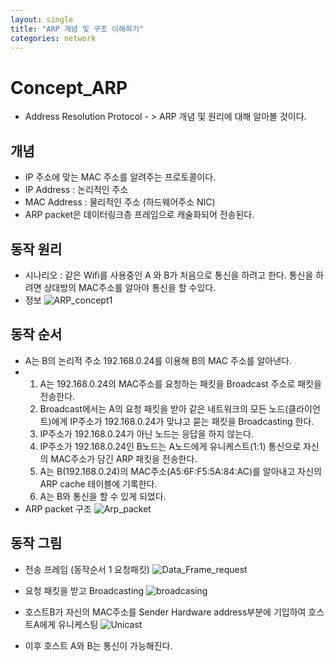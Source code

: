 ```yaml
---
layout: single
title: "ARP 개념 및 구조 이해하기"
categories: network
---
```


# Concept_ARP
- Address Resolution Protocol - > ARP 개념 및 원리에 대해 알아볼 것이다.

## 개념
- IP 주소에 맞는 MAC 주소를 알려주는 프로토콜이다.
- IP Address : 논리적인 주소
- MAC Address : 물리적인 주소 (하드웨어주소 NIC)
- ARP packet은 데이터링크층 프레임으로 캐술화되어 전송된다.

## 동작 원리
- 시나리오 : 같은 Wifi를 사용중인 A 와 B가 처음으로 통신을 하려고 한다. 통신을 하려면 상대방의 MAC주소를 알아야 통신을 할 수있다.
- 정보
![ARP_concept1](https://github.com/hanmin0512/Concept_ARP/assets/37041208/94ae808f-6720-441e-903a-cd43e57a36ca)
## 동작 순서
- A는 B의 논리적 주소 192.168.0.24를 이용해 B의 MAC 주소를 알아낸다.
- 1. A는 192.168.0.24의 MAC주소를 요청하는 패킷을 Broadcast 주소로 패킷을 전송한다.
  2. Broadcast에서는 A의 요청 패킷을 받아 같은 네트워크의 모든 노드(클라이언트)에게 IP주소가 192.168.0.24가 맞냐고 묻는 패킷을 Broadcasting 한다.
  3. IP주소가 192.168.0.24가 아닌 노드는 응답을 하지 않는다.
  4. IP주소가 192.168.0.24인 B노드는 A노드에게 유니케스트(1:1) 통신으로 자신의 MAC주소가 담긴 ARP 패킷을 전송한다.
  5. A는 B(192.168.0.24)의 MAC주소(A5:6F:F5:5A:84:AC)를 알아내고 자신의 ARP cache 테이블에 기록한다.
  6. A는 B와 통신을 할 수 있게 되었다.
- ARP packet 구조
  ![Arp_packet](https://github.com/hanmin0512/Concept_ARP/assets/37041208/ae825101-f2a7-4f19-9b42-0e6959506303)

## 동작 그림
- 전송 프레임 (동작순서 1 요청패킷)
  ![Data_Frame_request](https://github.com/hanmin0512/Concept_ARP/assets/37041208/6043ff9c-35bb-4629-9a78-8809e7e93ee1)

- 요청 패킷을 받고 Broadcasting
  ![broadcasing](https://github.com/hanmin0512/Concept_ARP/assets/37041208/01dd9d04-29ef-4783-8bc2-c61739f758ba)

- 호스트B가 자신의 MAC주소를 Sender Hardware address부분에 기입하여 호스트A에게 유니케스팅
  ![Unicast](https://github.com/hanmin0512/Concept_ARP/assets/37041208/c4f66357-a7cc-45db-baf8-a53693b4e804)

- 이후 호스트 A와 B는 통신이 가능해진다.
